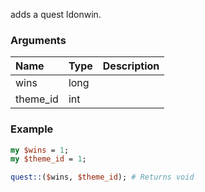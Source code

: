 adds a quest ldonwin.
### Arguments
**Name**|**Type**|**Description**
:---|:---|:---
wins|long|
theme_id|int|

### Example

```perl
my $wins = 1;
my $theme_id = 1;

quest::($wins, $theme_id); # Returns void
```